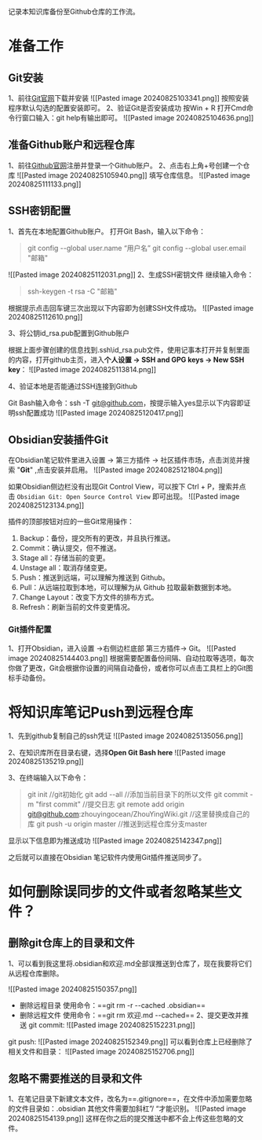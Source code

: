 
记录本知识库备份至Github仓库的工作流。

# 准备工作

## Git安装

1、前往[Git官网](https://git-scm.com/downloads)下载并安装
![[Pasted image 20240825103341.png]]
按照安装程序默认勾选的配置安装即可。
2、验证Git是否安装成功
按Win + R 打开Cmd命令行窗口输入：git help有输出即可。
![[Pasted image 20240825104636.png]]

## 准备Github账户和远程仓库

1、前往[Github官网](https://github.com/)注册并登录一个Github账户。
2、点击右上角+号创建一个仓库
![[Pasted image 20240825105940.png]]
填写仓库信息。
![[Pasted image 20240825111133.png]]

## SSH密钥配置

1、首先在本地配置Github账户。
打开Git Bash，输入以下命令：
>git config --global user.name “用户名”
>git config --global user.email "邮箱"

![[Pasted image 20240825112031.png]]
2、生成SSH密钥文件
继续输入命令：
> ssh-keygen -t rsa -C "邮箱"

根据提示点击回车键三次出现以下内容即为创建SSH文件成功。
![[Pasted image 20240825112610.png]]

3、将公钥id_rsa.pub配置到Github账户

根据上面步骤创建的信息找到.ssh\id_rsa.pub文件，使用记事本打开并复制里面的内容，打开github主页，进入**个人设置 -> SSH and GPG keys -> New SSH key**：
![[Pasted image 20240825113814.png]]

4、验证本地是否能通过SSH连接到Github

Git Bash输入命令：ssh -T git@github.com，按提示输入yes显示以下内容即证明ssh配置成功
![[Pasted image 20240825120417.png]]

## Obsidian安装插件Git

在Obsidian笔记软件里进入设置 -> 第三方插件 -> 社区插件市场，点击浏览并搜索 "**Git**" ,点击安装并启用。
![[Pasted image 20240825121804.png]]

如果Obsidian侧边栏没有出现Git Control View，可以按下 Ctrl + P，搜索并点击 `Obsidian Git: Open Source Control View` 即可出现。
![[Pasted image 20240825123134.png]]

插件的顶部按钮对应的一些Git常用操作：
1. Backup：备份，提交所有的更改，并且执行推送。
2. Commit：确认提交，但不推送。
3. Stage all：存储当前的变更。
4. Unstage all：取消存储变更。
5. Push：推送到远端，可以理解为推送到 Github。
6. Pull：从远端拉取到本地，可以理解为从 Github 拉取最新数据到本地。
7. Change Layout：改变下方文件的排布方式。
8. Refresh：刷新当前的文件变更情况。
### Git插件配置

1、打开Obsidian，进入设置 ->右侧边栏底部 第三方插件-> Git。
![[Pasted image 20240825144403.png]]
根据需要配置备份间隔、自动拉取等选项，每次你做了更改，Git会根据你设置的间隔自动备份，或者你可以点击工具栏上的Git图标手动备份。
# 将知识库笔记Push到远程仓库

1、先到github复制自己的ssh凭证
![[Pasted image 20240825135056.png]]

2、在知识库所在目录右键，选择**Open Git Bash here**
![[Pasted image 20240825135219.png]]

3、在终端输入以下命令：

>git init  //git初始化
>git add --all //添加当前目录下的所以文件
>git commit -m "first commit" //提交日志
>git remote add origin git@github.com:zhouyingocean/ZhouYingWiki.git     //这里替换成自己的库
>git push -u origin master  //推送到远程仓库分支master

显示以下信息即为推送成功
![[Pasted image 20240825142347.png]]

之后就可以直接在Obsidian 笔记软件内使用Git插件推送同步了。
# 如何删除误同步的文件或者忽略某些文件？

## 删除git仓库上的目录和文件

1、可以看到我这里将.obsidian和欢迎.md全部误推送到仓库了，现在我要将它们从远程仓库删除。

![[Pasted image 20240825150357.png]]

- 删除远程目录
使用命令：==git rm -r --cached .obsidian==
- 删除远程文件
使用命令：==git rm 欢迎.md --cached==
2、提交更改并推送
git commit:
![[Pasted image 20240825152231.png]]

git push:
![[Pasted image 20240825152349.png]]
可以看到仓库上已经删除了相关文件和目录：
![[Pasted image 20240825152706.png]]

## 忽略不需要推送的目录和文件

1、在笔记目录下新建文本文件，改名为==.gitignore==，在文件中添加需要忽略的文件目录如：.obsidian
其他文件需要加斜杠”/ “才能识别。
![[Pasted image 20240825154139.png]]
这样在你之后的提交推送中都不会上传这些忽略的文件。